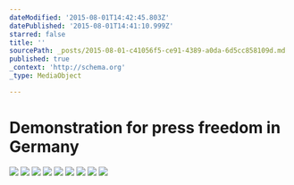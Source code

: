 ```yaml
---
dateModified: '2015-08-01T14:42:45.803Z'
datePublished: '2015-08-01T14:41:10.999Z'
starred: false
title: ''
sourcePath: _posts/2015-08-01-c41056f5-ce91-4389-a0da-6d5cc858109d.md
published: true
_context: 'http://schema.org'
_type: MediaObject

---
```

# Demonstration for press freedom in Germany
![](https://the-grid-user-content.s3-us-west-2.amazonaws.com/a25c2de1-ecb3-4c91-ba57-b588df020303.jpg)
![](https://the-grid-user-content.s3-us-west-2.amazonaws.com/56352be6-6601-4074-be4c-3c7427900bfd.jpg)
![](https://the-grid-user-content.s3-us-west-2.amazonaws.com/df3f21ad-e371-467f-b642-b873cb56667f.jpg)
![](https://the-grid-user-content.s3-us-west-2.amazonaws.com/c034fbb7-e614-4c81-b279-cd6ad2900ff1.jpg)
![](https://the-grid-user-content.s3-us-west-2.amazonaws.com/80e1b33d-605b-49bb-87f6-c15367c700a3.jpg)
![](https://the-grid-user-content.s3-us-west-2.amazonaws.com/8d74bbb5-a057-42b3-8bd2-c13bd4437db8.jpg)
![](https://the-grid-user-content.s3-us-west-2.amazonaws.com/e3ca5b60-a176-4dea-9a46-bada9f215c22.jpg)
![](https://the-grid-user-content.s3-us-west-2.amazonaws.com/03e9c7d4-cf32-4cf2-b833-7dd653984026.jpg)
![](https://the-grid-user-content.s3-us-west-2.amazonaws.com/949176ad-3c28-4878-a800-a1c2af7334bb.jpg)